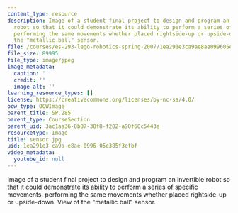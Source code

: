 ```yaml
---
content_type: resource
description: Image of a student final project to design and program an invertible
  robot so that it could demonstrate its ability to perform a series of specific movements,
  performing the same movements whether placed rightside-up or upside-down. View of
  the "metallic ball" sensor.
file: /courses/es-293-lego-robotics-spring-2007/1ea291e3ca9ae8ae099605e385f3efbf_sensor.jpg
file_size: 89995
file_type: image/jpeg
image_metadata:
  caption: ''
  credit: ''
  image-alt: ''
learning_resource_types: []
license: https://creativecommons.org/licenses/by-nc-sa/4.0/
ocw_type: OCWImage
parent_title: SP.285
parent_type: CourseSection
parent_uid: 3ac1aa36-8b07-38f8-f202-a90f68c5443e
resourcetype: Image
title: sensor.jpg
uid: 1ea291e3-ca9a-e8ae-0996-05e385f3efbf
video_metadata:
  youtube_id: null
---
```

Image of a student final project to design and program an invertible robot so that it could demonstrate its ability to perform a series of specific movements, performing the same movements whether placed rightside-up or upside-down. View of the "metallic ball" sensor.
